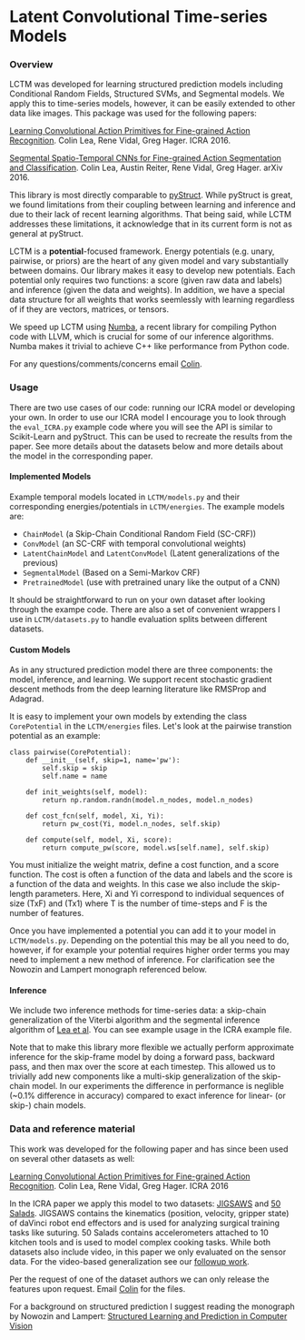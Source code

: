 # Latent Convolutional Time-series Models

### Overview

LCTM was developed for learning structured prediction models including Conditional Random Fields, Structured SVMs, and Segmental models. We apply this to time-series models, however, it can be easily extended to other data like images. This package was used for the following papers:

[Learning Convolutional Action Primitives for Fine-grained Action Recognition](http://colinlea.com/docs/pdf/2016_ICRA_CLea.pdf). Colin Lea, Rene Vidal, Greg Hager. ICRA 2016.

[Segmental Spatio-Temporal CNNs for Fine-grained Action Segmentation and Classification](http://arxiv.org/abs/1602.02995). Colin Lea, Austin Reiter, Rene Vidal, Greg Hager. arXiv 2016.

This library is most directly comparable to [pyStruct](https://pystruct.github.io/). While pyStruct is great, we found limitations from their coupling between learning and inference and due to their lack of recent learning algorithms. That being said, while LCTM addresses these limitations, it acknowledge that in its current form is not as general at pyStruct.

LCTM is a **potential**-focused framework. Energy potentials (e.g. unary, pairwise, or priors) are the heart of any given model and vary substantially between domains. Our library makes it easy to develop new potentials. Each potential only requires two functions: a score (given raw data and labels) and inference (given the data and weights). In addition, we have a special data structure for all weights that works seemlessly with learning regardless of if they are vectors, matrices, or tensors.

We speed up LCTM using [Numba](http://numba.pydata.org/), a recent library for compiling Python code with LLVM, which is crucial for some of our inference algorithms. Numba makes it trivial to achieve C++ like performance from Python code.

For any questions/comments/concerns email [Colin](mailto:colincsl@gmail.com).


### Usage

There are two use cases of our code: running our ICRA model or developing your own. In order to use our ICRA model I encourage you to look through the ``eval_ICRA.py`` example code where you will see the API is similar to Scikit-Learn and pyStruct. This can be used to recreate the results from the paper. See more details about the datasets below and more details about the model in the corresponding paper. 

#### Implemented Models

Example temporal models located in ```LCTM/models.py``` and their corresponding energies/potentials in ```LCTM/energies```. The example models are: 

* ```ChainModel``` (a Skip-Chain Conditional Random Field (SC-CRF))
* ```ConvModel``` (an SC-CRF with temporal convolutional weights)
* ```LatentChainModel``` and ```LatentConvModel``` (Latent generalizations of the previous)
* ```SegmentalModel``` (Based on a Semi-Markov CRF)
* ```PretrainedModel``` (use with pretrained unary like the output of a CNN)

It should be straightforward to run on your own dataset after looking through the exampe code. There are also a set of convenient wrappers I use in ```LCTM/datasets.py``` to handle evaluation splits between different datasets.

#### Custom Models

As in any structured prediction model there are three components: the model, inference, and learning. We support recent stochastic gradient descent methods from the deep learning literature like RMSProp and Adagrad. 

It is easy to implement your own models by extending the class ```CorePotential``` in the ```LCTM/energies``` files. Let's look at the pairwise transtion potential as an example:

```
class pairwise(CorePotential):
    def __init__(self, skip=1, name='pw'):
        self.skip = skip
        self.name = name

    def init_weights(self, model):
        return np.random.randn(model.n_nodes, model.n_nodes)
    
    def cost_fcn(self, model, Xi, Yi):
        return pw_cost(Yi, model.n_nodes, self.skip)

    def compute(self, model, Xi, score):
        return compute_pw(score, model.ws[self.name], self.skip)
```

You must initialize the weight matrix, define a cost function, and a score function. The cost is often a function of the data and labels and the score is a function of the data and weights. In this case we also include the skip-length parameters. Here, Xi and Yi correspond to individual sequences of size (TxF) and (Tx1) where T is the number of time-steps and F is the number of features.

Once you have implemented a potential you can add it to your model in ```LCTM/models.py```. Depending on the potential this may be all you need to do, however, if for example your potential requires higher order terms you may need to implement a new method of inference. For clarification see the Nowozin and Lampert monograph referenced below.

#### Inference

We include two inference methods for time-series data: a skip-chain generalization of the Viterbi algorithm and the segmental inference algorithm of [Lea et al](http://arxiv.org/abs/1602.02995). You can see example usage in the ICRA example file.

Note that to make this library more flexible we actually perform approximate inference for the skip-frame model by doing a forward pass, backward pass, and then max over the score at each timestep. This allowed us to trivially add new components like a multi-skip generalization of the skip-chain model. In our experiments the difference in performance is neglible (~0.1% difference in accuracy) compared to exact inference for linear- (or skip-) chain models. 


### Data and reference material

This work was developed for the following paper and has since been used on several other datasets as well: 

[Learning Convolutional Action Primitives for Fine-grained Action Recognition](http://colinlea.com/docs/pdf/2016_ICRA_CLea.pdf). Colin Lea, Rene Vidal, Greg Hager. ICRA 2016

In the ICRA paper we apply this model to two datasets: [JIGSAWS](http://cirl.lcsr.jhu.edu/research/hmm/datasets/jigsaws_release/) and [50 Salads](http://cvip.computing.dundee.ac.uk/datasets/foodpreparation/50salads/). JIGSAWS contains the kinematics (position, velocity, gripper state) of daVinci robot end effectors and is used for analyzing surgical training tasks like suturing. 50 Salads contains accelerometers attached to 10 kitchen tools and is used to model complex cooking tasks. While both datasets also include video, in this paper we only evaluated on the sensor data. For the video-based generalization see our [followup work](http://arxiv.org/abs/1602.02995).

Per the request of one of the dataset authors we can only release the features upon request. Email [Colin](mailto:colincsl@gmail.com) for the files.

For a background on structured prediction I suggest reading the monograph by Nowozin and Lampert: [Structured Learning and Prediction in Computer Vision](http://pub.ist.ac.at/~chl/papers/nowozin-fnt2011.pdf)

